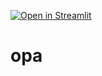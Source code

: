 
[![Open in Streamlit](https://share.streamlit.io/kushal499/treamlit-example/status)](https://share.streamlit.io/kushal499/treamlit-example)

# opa
